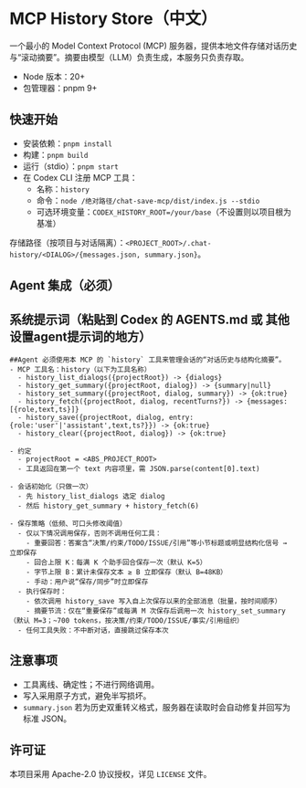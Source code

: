 # MCP History Store（中文）

一个最小的 Model Context Protocol (MCP) 服务器，提供本地文件存储对话历史与“滚动摘要”。摘要由模型（LLM）负责生成，本服务只负责存取。

- Node 版本：20+
- 包管理器：pnpm 9+

## 快速开始
- 安装依赖：`pnpm install`
- 构建：`pnpm build`
- 运行（stdio）：`pnpm start`
- 在 Codex CLI 注册 MCP 工具：
  - 名称：`history`
  - 命令：`node /绝对路径/chat-save-mcp/dist/index.js --stdio`
  - 可选环境变量：`CODEX_HISTORY_ROOT=/your/base`（不设置则以项目根为基准）

存储路径（按项目与对话隔离）：`<PROJECT_ROOT>/.chat-history/<DIALOG>/{messages.json, summary.json}`。

## Agent 集成（必须）

## 系统提示词（粘贴到 Codex 的 AGENTS.md 或 其他设置agent提示词的地方）
```text
##Agent 必须使用本 MCP 的 `history` 工具来管理会话的“对话历史与结构化摘要”。
- MCP 工具名：history（以下为工具名称）
  - history_list_dialogs({projectRoot}) -> {dialogs}
  - history_get_summary({projectRoot, dialog}) -> {summary|null}
  - history_set_summary({projectRoot, dialog, summary}) -> {ok:true}
  - history_fetch({projectRoot, dialog, recentTurns?}) -> {messages:[{role,text,ts}]}
  - history_save({projectRoot, dialog, entry:{role:'user'|'assistant',text,ts?}}) -> {ok:true}
  - history_clear({projectRoot, dialog}) -> {ok:true}

- 约定
  - projectRoot = <ABS_PROJECT_ROOT>
  - 工具返回在第一个 text 内容项里，需 JSON.parse(content[0].text)

- 会话初始化（只做一次）
  - 先 history_list_dialogs 选定 dialog
  - 然后 history_get_summary + history_fetch(6)

- 保存策略（低频、可口头修改阈值）
  - 仅以下情况调用保存，否则不调用任何工具：
    - 重要回答：答案含“决策/约束/TODO/ISSUE/引用”等小节标题或明显结构化信号 → 立即保存
    - 回合上限 K：每满 K 个助手回合保存一次（默认 K=5）
    - 字节上限 B：累计未保存文本 ≥ B 立即保存（默认 B=48KB）
    - 手动：用户说“保存/同步”时立即保存
  - 执行保存时：
    - 依次调用 history_save 写入自上次保存以来的全部消息（批量，按时间顺序）
    - 摘要节流：仅在“重要保存”或每满 M 次保存后调用一次 history_set_summary（默认 M=3；~700 tokens，按决策/约束/TODO/ISSUE/事实/引用组织）
  - 任何工具失败：不中断对话，直接跳过保存本次
```

## 注意事项
- 工具离线、确定性；不进行网络调用。
- 写入采用原子方式，避免半写损坏。
- `summary.json` 若为历史双重转义格式，服务器在读取时会自动修复并回写为标准 JSON。

## 许可证
本项目采用 Apache-2.0 协议授权，详见 `LICENSE` 文件。
